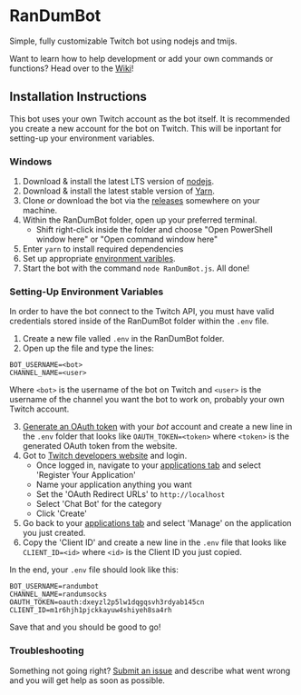 # RanDumBot
Simple, fully customizable Twitch bot using nodejs and tmijs.

Want to learn how to help development or add your own commands or functions?  Head over to the [Wiki](https://github.com/RanDumSocks/RanDumBot/wiki)!

## Installation Instructions
This bot uses your own Twitch account as the bot itself. It is recommended you create a new account for the bot on Twitch. This will be inportant for setting-up your environment variables.
### Windows
1. Download & install the latest LTS version of [nodejs](https://nodejs.org/en/).
2. Download & install the latest stable version of [Yarn](https://legacy.yarnpkg.com/en/).
3. Clone *or* download the bot via the [releases](https://github.com/RanDumSocks/RanDumBot/releases) somewhere on your machine.
4. Within the RanDumBot folder, open up your preferred terminal.
    - Shift right-click inside the folder and choose "Open PowerShell window here" or "Open command window here"
5. Enter `yarn` to install required dependencies
6. Set up appropriate [environment varibles](https://github.com/RanDumSocks/RanDumBot#setting-up-environment-variables).
7. Start the bot with the command `node RanDumBot.js`. All done!
### Setting-Up Environment Variables
In order to have the bot connect to the Twitch API, you must have valid credentials stored inside of the RanDumBot folder within the `.env` file.

1. Create a new file valled `.env` in the RanDumBot folder.
2. Open up the file and type the lines:
```
BOT_USERNAME=<bot>
CHANNEL_NAME=<user>
```
Where `<bot>` is the username of the bot on Twitch and `<user>` is the username of the channel you want the bot to work on, probably your own Twitch account.

3. [Generate an OAuth token](https://twitchapps.com/tmi/) with your *bot* account and create a new line in the `.env` folder that looks like `OAUTH_TOKEN=<token>` where `<token>` is the generated OAuth token from the website.
4. Got to [Twitch developers website](https://dev.twitch.tv/) and login.
    - Once logged in, navigate to your [applications tab](https://dev.twitch.tv/console/apps) and select 'Register Your Application'
    - Name your application anything you want
    - Set the 'OAuth Redirect URLs' to `http://localhost`
    - Select 'Chat Bot' for the category
    - Click 'Create'
5. Go back to your [applications tab](https://dev.twitch.tv/console/apps) and select 'Manage' on the application you just created.
6. Copy the 'Client ID' and create a new line in the `.env` file that looks like `CLIENT_ID=<id>` where `<id>` is the Client ID you just copied.

In the end, your `.env` file should look like this:
```
BOT_USERNAME=randumbot
CHANNEL_NAME=randumsocks
OAUTH_TOKEN=oauth:dxeyzl2p5lw1dqgqsvh3rdyab145cn
CLIENT_ID=m1r6hjh1pjckkayuw4shiyeh8sa4rh
```
Save that and you should be good to go!
### Troubleshooting
Something not going right? [Submit an issue](https://github.com/RanDumSocks/RanDumBot/issues/new) and describe what went wrong and you will get help as soon as possible.
